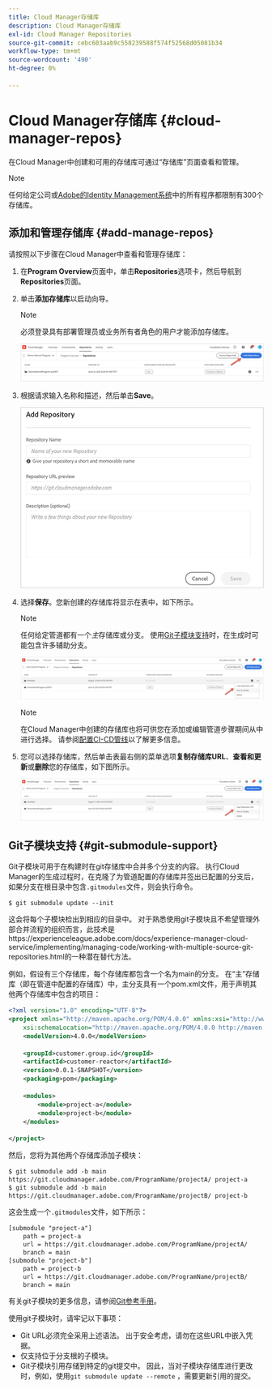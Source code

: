 ```yaml
---
title: Cloud Manager存储库
description: Cloud Manager存储库
exl-id: Cloud Manager Repositories
source-git-commit: cebc603aab9c558239588f574f52568d05081b34
workflow-type: tm+mt
source-wordcount: '490'
ht-degree: 0%

---
```


# Cloud Manager存储库 {#cloud-manager-repos}

在Cloud Manager中创建和可用的存储库可通过“存储库”页面查看和管理。

>[!NOTE]
>任何给定公司或[Adobe的Identity Management系统](https://experienceleague.adobe.com/docs/experience-manager-cloud-service/onboarding/onboarding-concepts/ims.html)中的所有程序都限制有300个存储库。

## 添加和管理存储库 {#add-manage-repos}

请按照以下步骤在Cloud Manager中查看和管理存储库：

1. 在&#x200B;**Program Overview**&#x200B;页面中，单击&#x200B;**Repositories**&#x200B;选项卡，然后导航到&#x200B;**Repositories**&#x200B;页面。

1. 单击&#x200B;**添加存储库**&#x200B;以启动向导。

   >[!NOTE]
   >必须登录具有部署管理员或业务所有者角色的用户才能添加存储库。

   ![](assets/repos/create-repo2.png)


1. 根据请求输入名称和描述，然后单击&#x200B;**Save**。

   ![](assets/repos/repo-1.png)

1. 选择&#x200B;**保存**。您新创建的存储库将显示在表中，如下所示。

   >[!NOTE]
   >任何给定管道都有一个&#x200B;*主*&#x200B;存储库或分支。 使用[Git子模块支持](#git-submodule-support)时，在生成时可能包含许多辅助分支。

   ![](assets/repos/create-repo3.png)

   >[!NOTE]
   >在Cloud Manager中创建的存储库也将可供您在添加或编辑管道步骤期间从中进行选择。 请参阅[配置CI-CD管线](https://experienceleague.adobe.com/docs/experience-manager-cloud-service/implementing/using-cloud-manager/configure-pipeline.html?lang=en)以了解更多信息。

1. 您可以选择存储库，然后单击表最右侧的菜单选项&#x200B;**复制存储库URL**、**查看和更新**&#x200B;或&#x200B;**删除**&#x200B;您的存储库，如下图所示。

   ![](assets/repos/create-repo3.png)


## Git子模块支持 {#git-submodule-support}

Git子模块可用于在构建时在git存储库中合并多个分支的内容。 执行Cloud Manager的生成过程时，在克隆了为管道配置的存储库并签出已配置的分支后，如果分支在根目录中包含`.gitmodules`文件，则会执行命令。

```
$ git submodule update --init
```

这会将每个子模块检出到相应的目录中。 对于熟悉使用git子模块且不希望管理外部合并流程的组织而言，此技术是https://experienceleague.adobe.com/docs/experience-manager-cloud-service/implementing/managing-code/working-with-multiple-source-git-repositories.html的一种潜在替代方法。

例如，假设有三个存储库，每个存储库都包含一个名为main的分支。 在“主”存储库（即在管道中配置的存储库）中，主分支具有一个pom.xml文件，用于声明其他两个存储库中包含的项目：

```xml
<?xml version="1.0" encoding="UTF-8"?>
<project xmlns="http://maven.apache.org/POM/4.0.0" xmlns:xsi="http://www.w3.org/2001/XMLSchema-instance"
    xsi:schemaLocation="http://maven.apache.org/POM/4.0.0 http://maven.apache.org/maven-v4_0_0.xsd">
    <modelVersion>4.0.0</modelVersion>
   
    <groupId>customer.group.id</groupId>
    <artifactId>customer-reactor</artifactId>
    <version>0.0.1-SNAPSHOT</version>
    <packaging>pom</packaging>
   
    <modules>
        <module>project-a</module>
        <module>project-b</module>
    </modules>
   
</project>
```

然后，您将为其他两个存储库添加子模块：

```
$ git submodule add -b main https://git.cloudmanager.adobe.com/ProgramName/projectA/ project-a
$ git submodule add -b main https://git.cloudmanager.adobe.com/ProgramName/projectB/ project-b
```

这会生成一个`.gitmodules`文件，如下所示：

```
[submodule "project-a"]
    path = project-a
    url = https://git.cloudmanager.adobe.com/ProgramName/projectA/
    branch = main
[submodule "project-b"]
    path = project-b
    url = https://git.cloudmanager.adobe.com/ProgramName/projectB/
    branch = main
```

有关git子模块的更多信息，请参阅[Git参考手册](https://git-scm.com/book/en/v2/Git-Tools-Submodules)。

使用git子模块时，请牢记以下事项：

* Git URL必须完全采用上述语法。 出于安全考虑，请勿在这些URL中嵌入凭据。
* 仅支持位于分支根的子模块。
* Git子模块引用存储到特定的git提交中。 因此，当对子模块存储库进行更改时，例如，使用`git submodule update --remote` ，需要更新引用的提交。

